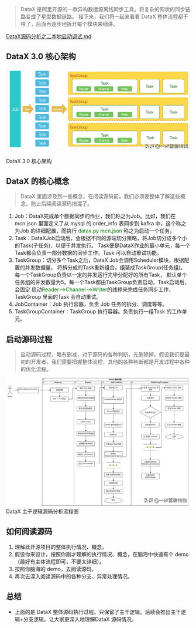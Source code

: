 > DataX 是阿里开源的一款异构数据源离线同步工具。将复杂的网状的同步链路变成了星型数据链路。
>接下来，我们将一起来看看 DataX 整体流程都干啥了，后面再逐步地拆开每个模块来细讲。
> 

[DataX源码分析之二本地启动调试.md](DataX源码分析之二本地启动调试.md) 

## **DataX 3.0 核心架构**

![datax_03_01](../images/datax_03_01.png)

DataX 3.0 核心架构

## **DataX 的核心概念**

> DataX 里面涉及到一些概念，在阅读源码前，我们必须要整体了解这些概念，防止后续阅读源码搞混了。
> 
1. Job：DataX完成单个数据同步的作业，我们称之为Job。比如，我们在 mcn.json 里面定义了从 mysql 的 order_info 
表同步到 kafka 中，这个称之为Job 的详细配置，而执行 <font color='green'>datax.py mcn.json</font> 称之为启动一个任务。
2. Task：DataXJob启动后，会根据不同的源端切分策略，将Job切分成多个小的Task(子任务)，以便于并发执行。
Task便是DataX作业的最小单元，每一个Task都会负责一部分数据的同步工作。Task 可以自动重试功能。
3. TaskGroup：切分多个Task之后，DataX Job会调用Scheduler模块，根据配置的并发数据量，
将拆分成的Task重新组合，组装成TaskGroup(任务组)。每一个TaskGroup负责以一定的并发运行完毕分配好的所有Task，
默认单个任务组的并发数量为5。每一个Task都由TaskGroup负责启动，Task启动后，会固定
启动<font color='green'>Reader—>Channel—>Writer</font>的线程来完成任务同步工作，TaskGroup 里面的Task 会自动重试。
4. JobContainer：Job 执行容器，负责 Job 任务的拆分、调度等等。
5. TaskGroupContainer：TaskGroup 执行容器。负责执行一组Task 的工作单元。

## **启动源码过程**

> 启动源码过程，略有删减，对于源码的各种判断，先删除掉。假设我们是最初的开发者，我们需要把握整体流程，其他的各种判断都是开发过程中各种的优化流程。
> 

![datax_03_02](../images/datax_03_02.png)
DataX 主干逻辑源码分析流程图

## **如何阅读源码**

1. 理解此开源项目的整体执行情况、概念。
2. 假设你来设计，按照你刚才理解的执行情况、概念，在脑海中快速有个 demo（最好有主体流程即可，不要太详细）。
3. 按照你脑海的 demo，去阅读源码。
4. 再次去深入阅读源码中的各种分支、异常处理情况。

## **总结**

- 上面的是 DataX 整体源码执行过程。只保留了主干逻辑。后续会推出主干逻辑+分支逻辑。让大家更深入地理解DataX 源码情况。